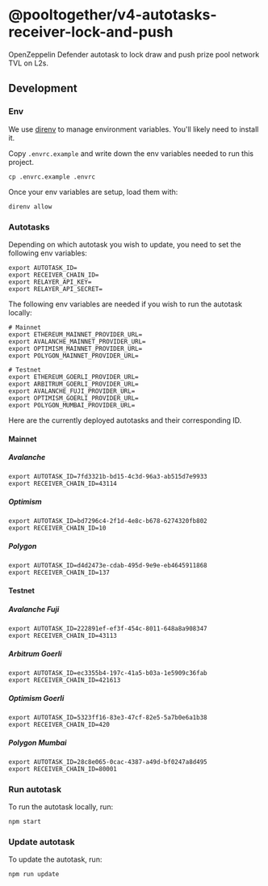 # @pooltogether/v4-autotasks-receiver-lock-and-push

OpenZeppelin Defender autotask to lock draw and push prize pool network TVL on L2s.

## Development

### Env

We use [direnv](https://direnv.net) to manage environment variables. You'll likely need to install it.

Copy `.envrc.example` and write down the env variables needed to run this project.
```
cp .envrc.example .envrc
```

Once your env variables are setup, load them with:
```
direnv allow
```

### Autotasks

Depending on which autotask you wish to update, you need to set the following env variables:

```
export AUTOTASK_ID=
export RECEIVER_CHAIN_ID=
export RELAYER_API_KEY=
export RELAYER_API_SECRET=
```

The following env variables are needed if you wish to run the autotask locally:
```
# Mainnet
export ETHEREUM_MAINNET_PROVIDER_URL=
export AVALANCHE_MAINNET_PROVIDER_URL=
export OPTIMISM_MAINNET_PROVIDER_URL=
export POLYGON_MAINNET_PROVIDER_URL=

# Testnet
export ETHEREUM_GOERLI_PROVIDER_URL=
export ARBITRUM_GOERLI_PROVIDER_URL=
export AVALANCHE_FUJI_PROVIDER_URL=
export OPTIMISM_GOERLI_PROVIDER_URL=
export POLYGON_MUMBAI_PROVIDER_URL=
```

Here are the currently deployed autotasks and their corresponding ID.

#### Mainnet
##### Avalanche

```
export AUTOTASK_ID=7fd3321b-bd15-4c3d-96a3-ab515d7e9933
export RECEIVER_CHAIN_ID=43114
```

##### Optimism

```
export AUTOTASK_ID=bd7296c4-2f1d-4e8c-b678-6274320fb802
export RECEIVER_CHAIN_ID=10
```

##### Polygon

```
export AUTOTASK_ID=d4d2473e-cdab-495d-9e9e-eb4645911868
export RECEIVER_CHAIN_ID=137
```

#### Testnet
##### Avalanche Fuji

```
export AUTOTASK_ID=222891ef-ef3f-454c-8011-648a8a908347
export RECEIVER_CHAIN_ID=43113
```

##### Arbitrum Goerli

```
export AUTOTASK_ID=ec3355b4-197c-41a5-b03a-1e5909c36fab
export RECEIVER_CHAIN_ID=421613
```

##### Optimism Goerli

```
export AUTOTASK_ID=5323ff16-83e3-47cf-82e5-5a7b0e6a1b38
export RECEIVER_CHAIN_ID=420
```

##### Polygon Mumbai

```
export AUTOTASK_ID=28c8e065-0cac-4387-a49d-bf0247a8d495
export RECEIVER_CHAIN_ID=80001
```

### Run autotask

To run the autotask locally, run:

```
npm start
```

### Update autotask

To update the autotask, run:

```
npm run update
```
